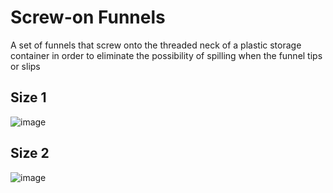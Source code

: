 # Screw-on Funnels
A set of funnels that screw onto the threaded neck of a plastic storage container in order to eliminate the possibility of spilling when the funnel tips or slips

## Size 1
![image](https://user-images.githubusercontent.com/25805271/211156376-15a2248f-ebc8-44ae-a3b6-b158bf77c137.png)


## Size 2
![image](https://user-images.githubusercontent.com/25805271/211156364-994d15ac-924c-4cf7-a31d-d80ee7064c08.png)

